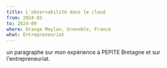 ```yaml
---
title: L'observabilité dans le cloud
from: 2024-03
to: 2024-09
where: Orange Meylan, Grenoble, France
what: Entrepreneuriat
---
```


un paragraphe sur mon expérience à PEPITE Bretagne et sur l'entrepreneuriat.
